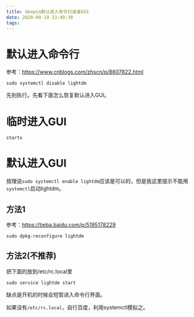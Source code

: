 ```yaml
---
title: deepin默认进入命令行或者GUI
date: 2020-09-19 23:49:38
tags:
---
```


# 默认进入命令行
参考：<https://www.cnblogs.com/zhscn/p/8607822.html>

```shell
sudo systemctl disable lightdm
```
先别执行。先看下面怎么恢复默认进入GUI。

# 临时进入GUI
```shell
startx
```
# 默认进入GUI
按理说`sudo systemctl enable lightdm`应该是可以的，但是我这里提示不能用`systemctl`启动lightdm。

## 方法1
参考：<https://tieba.baidu.com/p/5195178229>
```shell
sudo dpkg-reconfigure lightdm
```
## 方法2(不推荐)
把下面的放到/etc/rc.local里
```shell
sudo service lightdm start
```
缺点是开机的时候会短暂进入命令行界面。

如果没有`/etc/rc.local`，自行百度，利用systemctl模拟之。
